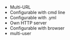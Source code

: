 * Multi-URL
* Configurable with cmd line
* Configurable with .yml
* Own HTTP server
* Configurable with browser
* multi-user
